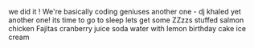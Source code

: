 we did it !
We're basically coding geniuses
another one - dj khaled
yet another one!
its time to go to sleep
lets get some ZZzzs
stuffed salmon
chicken Fajitas
cranberry juice
soda water with lemon
birthday cake ice cream